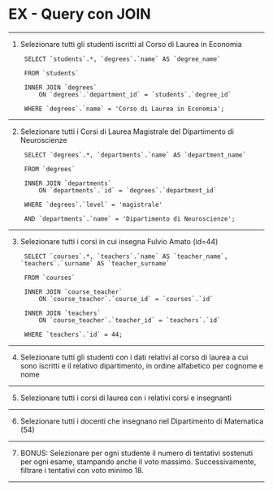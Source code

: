 # EX - Query con JOIN

---

1. Selezionare tutti gli studenti iscritti al Corso di Laurea in Economia

        SELECT `students`.*, `degrees`.`name` AS `degree_name`

        FROM `students`

        INNER JOIN `degrees`
	        ON `degrees`.`department_id` = `students`.`degree_id`

        WHERE `degrees`.`name` = 'Corso di Laurea in Economia';

---

2. Selezionare tutti i Corsi di Laurea Magistrale del Dipartimento di Neuroscienze

        SELECT `degrees`.*, `departments`.`name` AS `department_name`

        FROM `degrees`

        INNER JOIN `departments`        
	        ON `departments`.`id` = `degrees`.`department_id`

        WHERE `degrees`.`level` = 'magistrale'

        AND `departments`.`name` = 'Dipartimento di Neuroscienze';

---

3. Selezionare tutti i corsi in cui insegna Fulvio Amato (id=44)

        SELECT `courses`.*, `teachers`.`name` AS `teacher_name`, `teachers`.`surname` AS `teacher_surname`

        FROM `courses`

        INNER JOIN `course_teacher`
            ON `course_teacher`.`course_id` = `courses`.`id`

        INNER JOIN `teachers`
            ON `course_teacher`.`teacher_id` = `teachers`.`id`

        WHERE `teachers`.`id` = 44;

---

4. Selezionare tutti gli studenti con i dati relativi al corso di laurea a cui sono iscritti e il relativo dipartimento, in ordine alfabetico per cognome e nome

---

5. Selezionare tutti i corsi di laurea con i relativi corsi e insegnanti

---

6. Selezionare tutti i docenti che insegnano nel Dipartimento di Matematica (54)

---

7. BONUS: Selezionare per ogni studente il numero di tentativi sostenuti per ogni esame, stampando anche il voto massimo. Successivamente, filtrare i tentativi con voto minimo 18.

---